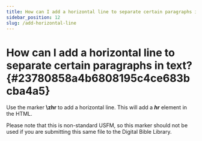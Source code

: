 ```yaml
---
title: How can I add a horizontal line to separate certain paragraphs in text?
sidebar_position: 12
slug: /add-horizontal-line
---
```




# **How can I add a horizontal line to separate certain paragraphs in text?** {#23780858a4b6808195c4ce683bcba4a5}


Use the marker **\zhr** to add a horizontal line. This will add a _**hr**_ element in the HTML.


Please note that this is non-standard USFM, so this marker should not be used if you are submitting this same file to the Digital Bible Library.

